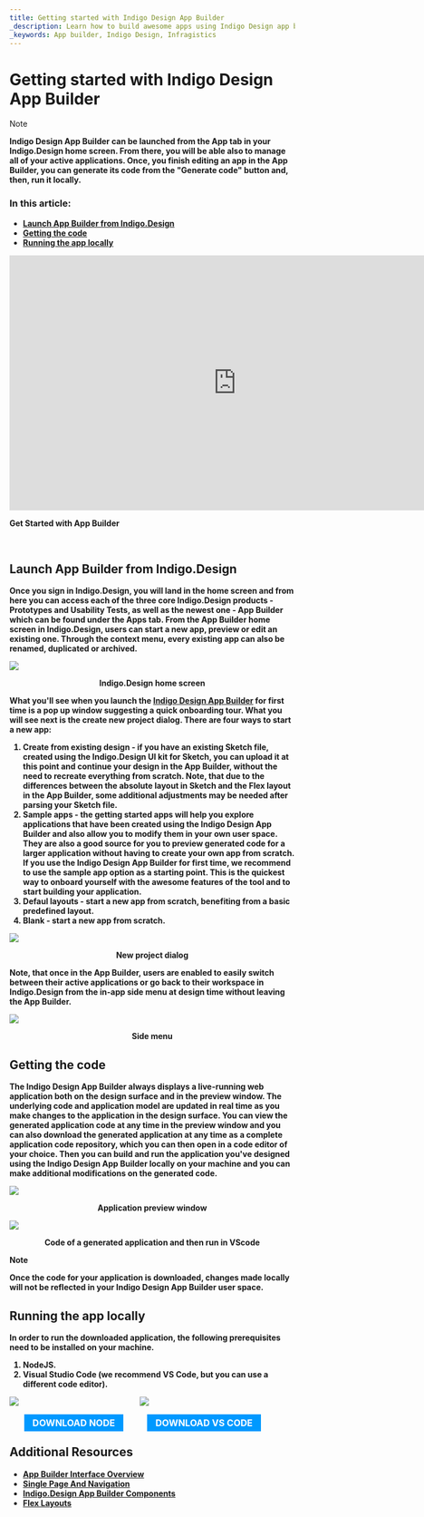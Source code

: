 ```yaml
---
title: Getting started with Indigo Design App Builder 
_description: Learn how to build awesome apps using Indigo Design app builder. You can use predefined or edit one of our prebuilt layouts. Try Indigo Design today.
_keywords: App builder, Indigo Design, Infragistics
---
```


# Getting started with Indigo Design App Builder

> [!NOTE]
><b>Indigo Design App Builder can be launched from the App tab in your Indigo.Design home screen. From there, you will be able also to manage all of your active applications. Once, you finish editing an app in the App Builder, you can generate its code from the "Generate code" button and, then, run it locally.


### In this article:
* <a href="#launch-app-builder-from-indigodesign">Launch App Builder from Indigo.Design</a>
* <a href="#getting-the-code">Getting the code</a>
* <a href="#running-the-app-locally">Running the app locally</a>


<section class="feature__container">
    <div class="feature">
        <div class="feature__image">
            <iframe width="800" height="450" src="https://www.youtube.com/embed/DK50La2GFJ0" frameborder="0" allowfullscreen></iframe>
            <p>Get Started with App Builder</p>
            <br>
        </div>
    </div>
</section>


## Launch App Builder from Indigo.Design
Once you sign in Indigo.Design, you will land in the home screen and from here you can access each of the three core Indigo.Design products - Prototypes and Usability Tests, as well as the newest one - App Builder which can be found under the Apps tab. From the App Builder home screen in Indigo.Design, users can start a new app, preview or edit an existing one. Through the context menu, every existing app can also be renamed, duplicated or archived.  

<img class="responsive-img" src="../images/Indigo-Design-home-screen.gif" />
<p style="text-align:center;">Indigo.Design home screen</p>

What you'll see when you launch the [Indigo Design App Builder]({environment:infragisticsBaseUrl}/products/indigo-design/app-builder) for first time is a pop up window suggesting a quick onboarding tour. What you will see next is the create new project dialog. There are four ways to start a new app:
1. <b>Create from existing design</b> - if you have an existing Sketch file, created using the Indigo.Design UI kit for Sketch, you can upload it at this point and continue your design in the App Builder, without the need to recreate everything from scratch. Note, that due to the differences between the absolute layout in Sketch and the Flex layout in the App Builder, some additional adjustments may be needed after parsing your Sketch file.
2. <b>Sample apps</b> - the getting started apps will help you explore applications that have been created using the Indigo Design App Builder and also allow you to modify them in your own user space. They are also a good source for you to preview generated code for a larger application without having to create your own app from scratch. If you use the Indigo Design App Builder for first time, we recommend to use the sample app option as a starting point. This is the quickest way to onboard yourself with the awesome features of the tool and to start building your application.
3. <b>Defaul layouts</b> - start a new app from scratch, benefiting from a basic predefined layout.
4. <b>Blank</b> - start a new app from scratch.

<img class="responsive-img" src="../images/getting-Started-new-project-dialog-Indigo-Design-App-Builder.png" srcset="../images/getting-Started-new-project-dialog-Indigo-Design-App-Builder-@2x.png 2x" />
<p style="text-align:center;">New project dialog</p>

Note, that once in the App Builder, users are enabled to easily switch between their active applications or go back to their workspace in Indigo.Design from the in-app side menu at design time without leaving the App Builder.

<img class="responsive-img" src="../images/Indigo-Design-side-menu.png" srcset="../images/Indigo-Design-side-menu-@2x.png 2x" />
<p style="text-align:center;">Side menu</p>


## Getting the code
The Indigo Design App Builder always displays a live-running web application both on the design surface and in the preview window. The underlying code and application model are updated in real time as you make changes to the application in the design surface. You can view the generated application code at any time in the preview window and you can also download the generated application at any time as a complete application code repository, which you can then open in a code editor of your choice. Then you can build and run the application you've designed using the Indigo Design App Builder locally on your machine and you can make additional modifications on the generated code.
 
<img class="responsive-img" src="../images/Preview-App-Indigo-Design-App-Builder.png" srcset="../images/Preview-App-Indigo-Design-App-Builder@2x.png 2x" />
<p style="text-align:center;">Application preview window</p>


<img class="responsive-img" src="../images/App-VSCode-Indigo-Design-App-Builder.png" srcset="../images/App-VSCode-Indigo-Design-App-Builder@2x.png 2x" />
<p style="text-align:center;">Code of a generated application and then run in VScode</p>


> [!NOTE]
> Once the code for your application is downloaded, changes made locally will not be reflected in your Indigo Design App Builder user space.

## Running the app locally

In order to run the downloaded application, the following prerequisites need to be installed on your machine.

1. NodeJS.
2. Visual Studio Code (we recommend VS Code, but you can use a different code editor).

<div>
    <div style="display:inline-block;width:45%;text-align:center;">
      <img src="../images/general/nodejs.svg"
           style="display:flex;max-height:100px;margin:auto auto 20px auto;" />
      <a target="_blank" href="https://nodejs.org/en/download/" class="no-external-icon"
         style="color:white;background-color:#09f;text-decoration:none;font-weight:700;font-size:16px;padding: 5px 15px 5px 15px;">
        DOWNLOAD NODE
      </a>
    </div>
    <div style="display:inline-block;width:45%;text-align:center;">
      <img src="../images/general/vs-code.svg"
           style="display:flex;max-height:100px;margin:auto auto 20px auto;" />
      <a target="_blank" href="https://code.visualstudio.com/download" class="no-external-icon"
         style="color:white;background-color:#09f;text-decoration:none;font-weight:700;font-size:16px;padding: 5px 15px 5px 15px;">
        DOWNLOAD VS CODE
      </a>
    </div>
</div>
<div class="divider--half"></div>

## Additional Resources
<div class="divider--half"></div>

* [App Builder Interface Overview](interface-overview.md)
* [Single Page And Navigation](single-page-apps-and-navigation.md)
* [Indigo.Design App Builder Components](indigo-design-app-builder-components.md)
* [Flex Layouts](flex-layouts/flex-layouts.md)
